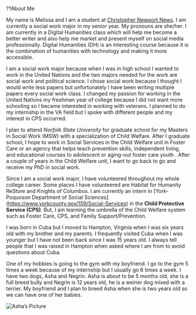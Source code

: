 ??About Me

My name is Melissa and I am a student at [Christopher Newport News](www.cnu.edu). I am currently a social work major in my senior year. My pronouns are she/her. I am currently in a Digital Humanities class which will help me become a better writer and also help me market and present myself on social media professionally. Digital Humanities (DH) is an interesting course because it is the combination of humanities with technology and making it more accessible. 

I am a social work major because when I was in high school I wanted to work in the United Nations and the two majors needed for the work are social work and political science. I chose social work because I thought I would write less papers but unfortunately I have been writing multiple papers every social work class. I changed my passion for working in the United Nations my freshman year of college because I did not want more schooling so I became interested in working with veterans. I planned to do my internship in the VA field but I spoke with different people and my interest in CPS occurred. 

I plan to attend _Norfolk State University_ for graduate school for my Masters in Social Work (MSW) with a specialization of Child Welfare. After I graduate school, I hope to work in Social Services in the Child Welfare unit in Foster Care or an agency that helps teach prevention skills, independent living, and educational courses to adolescent or aging-out foster care youth . After a couple of years in the Child Welfare unit, I want to go back to go and receive my PhD in social work. 

Since I am a social work major, I have volunteered throughout my whole college career. Some places I have volunteered are Habitat for Humanity ReStore and Knights of Columbus. I am currently an intern in [York-Poquoson Department of Social Sciences] (https://www.yorkcounty.gov/159/Social-Services) in the **Child Protective Service (CPS)**. But, I am learning the umbrella of the Child Welfare system such as Foster Care, CPS, and Family Support/Prevention.

I was born in Cuba but I moved to Hampton, Virginia when I was six years old with my brother and my parents. I frequently visited Cuba when I was younger but I have not been back since I was 15 years old. I always tell people that I was raised in Hampton when asked where I am from to avoid questions about Cuba. 

One of my hobbies is going to the gym with my boyfriend. I go to the gym 5 times a week because of my internship but I usually go 6 times a week. I have two dogs, Asha and Negrin. Asha is about to be 5 months old, she is a full breed bully and Negrin is 12 years old, he is a weiner dog mixed with a terrier. My boyfriend and I plan to breed Asha when she is two years old so we can have one of her babies. 

![Asha’s Picture](https://melissamv1.github.io/Melissa/images/Asha.jpeg)
